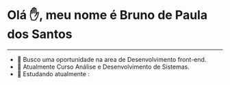 # Olá ✋, meu nome é **Bruno de  Paula dos Santos**
---
-  👀  Busco uma oportunidade na area de Desenvolvimento front-end.
-  🌱 Atualmente Curso Análise e Desenvolvimento de Sistemas.
-  📖 Estudando atualmente :
<!---
BrunoSts94/BrunoSts94 is a ✨ special ✨ repository because its `README.md` (this file) appears on your GitHub profile.
You can click the Preview link to take a look at your changes.
--->
